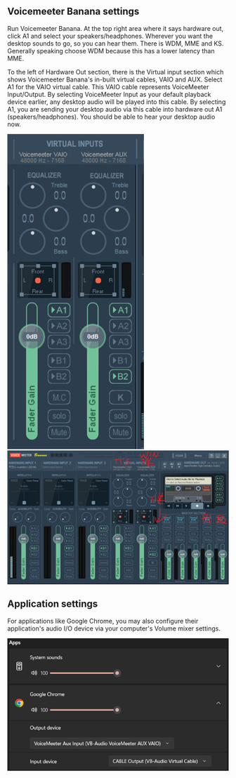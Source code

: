 ## Voicemeeter Banana settings

Run Voicemeeter Banana. At the top right area where it says hardware out, click A1 and select your speakers/headphones. Wherever you want the desktop sounds to go, so you can hear them. 
There is WDM, MME and KS. Generally speaking choose WDM because this has a lower latency than MME.

To the left of Hardware Out section, there is the Virtual input section which shows Voicemeeter Banana's in-built virtual cables, VAIO and AUX.
Select A1 for the VAIO virtual cable. This VAIO cable represents VoiceMeeter Input/Output. 
By selecting VoiceMeeter Input as your default playback device earlier, any desktop audio will be played into this cable.
By selecting A1, you are sending your desktop audio via this cable into hardware out A1 (speakers/headphones). You should be able to hear your desktop audio now.

![](screenshots/virtual_input_sect.png?raw=true)
![](screenshots/AI_voice_setup_for_banana.png?raw=true)

## Application settings

For applications like Google Chrome, you may also configure their application's audio I/O device via your computer's Volume mixer settings.

![](screenshots/chrome_audio_devices.png?raw=true)
